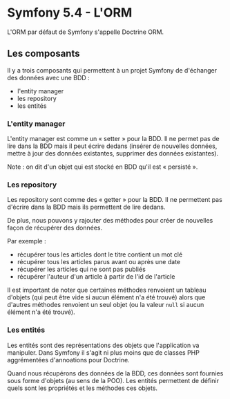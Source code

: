 # Symfony 5.4 - L'ORM

L'ORM par défaut de Symfony s'appelle Doctrine ORM.

## Les composants

Il y a trois composants qui permettent à un projet Symfony de d'échanger des données avec une BDD :

- l'entity manager
- les repository
- les entités

### L'entity manager

L'entity manager est comme un « setter » pour la BDD.
Il ne permet pas de lire dans la BDD mais il peut écrire dedans (insérer de nouvelles données, mettre à jour des données existantes, supprimer des données existantes).

Note : on dit d'un objet qui est stocké en BDD qu'il est « persisté ».

### Les repository

Les repository sont comme des « getter » pour la BDD.
Il ne permettent pas d'écrire dans la BDD mais ils permettent de lire dedans.

De plus, nous pouvons y rajouter des méthodes pour créer de nouvelles façon de récupérer des données.

Par exemple :

- récupérer tous les articles dont le titre contient un mot clé
- récupérer tous les articles parus avant ou après une date
- récupérer les articles qui ne sont pas publiés
- récupérer l'auteur d'un article à partir de l'id de l'article

Il est important de noter que certaines méthodes renvoient un tableau d'objets (qui peut être vide si aucun élément n'a été trouvé) alors que d'autres méthodes renvoient un seul objet (ou la valeur `null` si aucun élément n'a été trouvé).

### Les entités

Les entités sont des représentations des objets que l'application va manipuler.
Dans Symfony il s'agit ni plus moins que de classes PHP aggrémentées d'annoations pour Doctrine.

Quand nous récupérons des données de la BDD, ces données sont fournies sous forme d'objets (au sens de la POO).
Les entités permettent de définir quels sont les propriétés et les méthodes ces objets.

